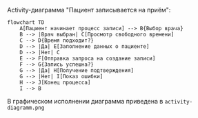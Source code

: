 Activity-диаграмма "Пациент записывается на приём":

```mermaid
flowchart TD
    A[Пациент начинает процесс записи] --> B{Выбор врача}
    B --> |Врач выбран| C[Просмотр свободного времени]
    C --> D{Время подходит?}
    D --> |Да| E[Заполнение данных о пациенте]
    D --> |Нет| C
    E --> F[Отправка запроса на создание записи]
    F --> G{Запись успешна?}
    G --> |Да| H[Получение подтверждения]
    G --> |Нет| I[Показ ошибки]
    H --> J[Конец процесса]
    I --> B
```

В графическом исполнении диаграмма приведена в `activity-diagramm.png`